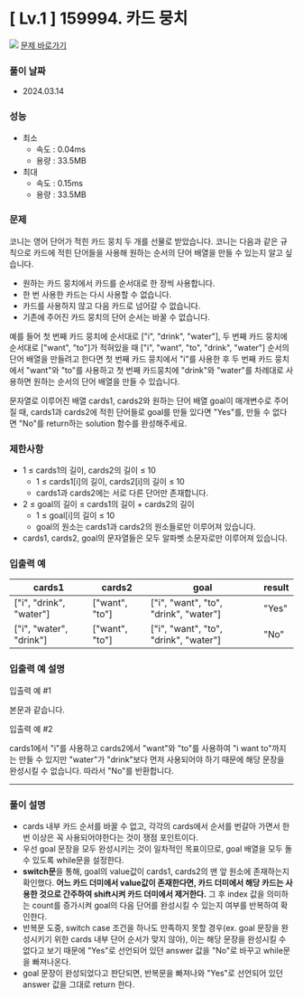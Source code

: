 # [ Lv.1 ] 159994. 카드 뭉치

<img src="https://img.shields.io/badge/JavaScript-orange?style=flat&logo=javascript&logoColor=auto"/> [문제 바로가기](https://school.programmers.co.kr/learn/courses/30/lessons/159994)

### 풀이 날짜

- 2024.03.14

### 성능

- 최소
  - 속도 : 0.04ms
  - 용량 : 33.5MB
- 최대
  - 속도 : 0.15ms
  - 용량 : 33.5MB

### 문제

코니는 영어 단어가 적힌 카드 뭉치 두 개를 선물로 받았습니다. 코니는 다음과 같은 규칙으로 카드에 적힌 단어들을 사용해 원하는 순서의 단어 배열을 만들 수 있는지 알고 싶습니다.

- 원하는 카드 뭉치에서 카드를 순서대로 한 장씩 사용합니다.
- 한 번 사용한 카드는 다시 사용할 수 없습니다.
- 카드를 사용하지 않고 다음 카드로 넘어갈 수 없습니다.
- 기존에 주어진 카드 뭉치의 단어 순서는 바꿀 수 없습니다.

예를 들어 첫 번째 카드 뭉치에 순서대로 ["i", "drink", "water"], 두 번째 카드 뭉치에 순서대로 ["want", "to"]가 적혀있을 때 ["i", "want", "to", "drink", "water"] 순서의 단어 배열을 만들려고 한다면 첫 번째 카드 뭉치에서 "i"를 사용한 후 두 번째 카드 뭉치에서 "want"와 "to"를 사용하고 첫 번째 카드뭉치에 "drink"와 "water"를 차례대로 사용하면 원하는 순서의 단어 배열을 만들 수 있습니다.

문자열로 이루어진 배열 cards1, cards2와 원하는 단어 배열 goal이 매개변수로 주어질 때, cards1과 cards2에 적힌 단어들로 goal를 만들 있다면 "Yes"를, 만들 수 없다면 "No"를 return하는 solution 함수를 완성해주세요.

### 제한사항

- 1 ≤ cards1의 길이, cards2의 길이 ≤ 10
  - 1 ≤ cards1[i]의 길이, cards2[i]의 길이 ≤ 10
  - cards1과 cards2에는 서로 다른 단어만 존재합니다.
- 2 ≤ goal의 길이 ≤ cards1의 길이 + cards2의 길이
  - 1 ≤ goal[i]의 길이 ≤ 10
  - goal의 원소는 cards1과 cards2의 원소들로만 이루어져 있습니다.
- cards1, cards2, goal의 문자열들은 모두 알파벳 소문자로만 이루어져 있습니다.

### 입출력 예

| cards1                  | cards2         | goal                                  | result |
| ----------------------- | -------------- | ------------------------------------- | ------ |
| ["i", "drink", "water"] | ["want", "to"] | ["i", "want", "to", "drink", "water"] | "Yes"  |
| ["i", "water", "drink"] | ["want", "to"] | ["i", "want", "to", "drink", "water"] | "No"   |

### 입출력 예 설명

입출력 예 #1

본문과 같습니다.

입출력 예 #2

cards1에서 "i"를 사용하고 cards2에서 "want"와 "to"를 사용하여 "i want to"까지는 만들 수 있지만 "water"가 "drink"보다 먼저 사용되어야 하기 때문에 해당 문장을 완성시킬 수 없습니다. 따라서 "No"를 반환합니다.

---

### 풀이 설명

- cards 내부 카드 순서를 바꿀 수 없고, 각각의 cards에서 순서를 번갈아 가면서 한 번 이상은 꼭 사용되어야한다는 것이 쟁점 포인트이다.
- 우선 goal 문장을 모두 완성시키는 것이 일차적인 목표이므로, goal 배열을 모두 돌 수 있도록 while문을 설정한다.
- **switch문**을 통해, goal의 value값이 cards1, cards2의 맨 앞 원소에 존재하는지 확인했다. **어느 카드 더미에서 value값이 존재한다면, 카드 더미에서 해당 카드는 사용한 것으로 간주하여 shift시켜 카드 더미에서 제거한다.** 그 후 index 값을 의미하는 count를 증가시켜 goal의 다음 단어를 완성시킬 수 있는지 여부를 반복하여 확인한다.
- 반복문 도중, switch case 조건을 하나도 만족하지 못할 경우(ex. goal 문장을 완성시키기 위한 cards 내부 단어 순서가 맞지 않아), 이는 해당 문장을 완성시킬 수 없다고 보기 때문에 "Yes"로 선언되어 있던 answer 값을 "No"로 바꾸고 while문을 빠져나온다.
- goal 문장이 완성되었다고 판단되면, 반복문을 빠져나와 "Yes"로 선언되어 있던 answer 값을 그대로 return 한다.

